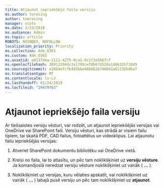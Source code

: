 ```yaml
---
title: Atjaunot iepriekšējo faila versiju
ms.author: toresing
author: tomresing
manager: scotv
ms.date: 3/23/2018
ms.audience: Admin
ms.topic: article
ROBOTS: NOINDEX, NOFOLLOW
localization_priority: Priority
ms.collection: Adm_O365
ms.custom: Adm_O365
ms.assetid: a8117dea-2111-4275-9ca1-9c1f3e5667cf
ms.openlocfilehash: 36912294dc2e1795cef0b67d52da1d66335f10d9
ms.sourcegitcommit: e2864efcfb493b6e46b662b746661a61232bdba7
ms.translationtype: MT
ms.contentlocale: lv-LV
ms.lasthandoff: 01/24/2019
ms.locfileid: "29479763"
---
```

# <a name="restore-a-previous-file-version"></a>Atjaunot iepriekšējo faila versiju

Ar tiešsaistes versiju vēsturi, var redzēt, un atjaunot iepriekšējās versijas vai OneDrive vai SharePoint faili. Versiju vēsturi, kas strādā ar visiem failu tipiem, tai skaitā PDF, CAD failus, fotoattēlus un videoklipus. Lai atjaunotu failu iepriekšējās versijas:
  
1. Atveriet SharePoint dokumentu bibliotēku vai OneDrive vietā.
    
2. Kreisi no faila, lai to atlasītu, un pēc tam noklikšķiniet uz **versiju vēsture**. Ja komandjoslā neredzat versiju vēsture noklikšķiniet uz vairāk ( **...** ). 
    
3. Noklikšķiniet uz versijas, kuru vēlaties apskatīt, vai noklikšķiniet uz vairāk ( **...** ) labajā pusē versiju un pēc tam noklikšķiniet uz **atjaunot**.
    

